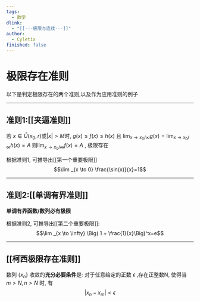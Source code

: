 ```yaml
---
tags:
  - 数学
dlink:
  - "[[---极限与连续---]]"
author:
  - Cyletix
finished: false
---
```

# 极限存在准则
以下是判定极限存在的两个准则,以及作为应用准则的例子

---
## 准则1:[[夹逼准则]]
若 $x\in \mathring{U}(x_{0},r)$或$|x|>M$时, $g(x)\leq f(x)\leq h(x)$
且 $\displaystyle\lim_{ x \to x_{0}/\infty }g(x)=\lim_{ x \to x_{0}/\infty }h(x)=A$
则$\displaystyle \lim_{ x \to x_{0}/\infty }f(x)=A$ , 极限存在

根据准则1, 可推导出[[第一个重要极限]]
$$\lim _{x \to 0}   \frac{\sin(x)}{x}=1$$

 ---
## 准则2:[[单调有界准则]]
**单调有界函数/数列必有极限**


根据准则2, 可推导出[[第二个重要极限]]:
$$\lim _{x \to \infty} \Big( 1 + \frac{1}{x}\Big)^x=e$$


---
## [[柯西极限存在准则]]
数列 $\{x_n\}$ 收敛的**充分必要条件**是: 
对于任意给定的正数 $\epsilon$ ,存在正整数N, 使得当 $m>N, n>N$ 时, 有
$$|x_n-x_m|<\epsilon$$
